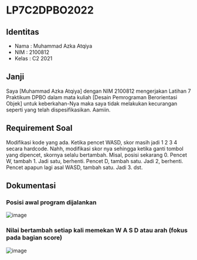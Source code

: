 # LP7C2DPBO2022

## Identitas
- Nama  : Muhammad Azka Atqiya
- NIM   : 2100812
- Kelas : C2 2021

## Janji
Saya [Muhammad Azka Atqiya] dengan NIM 2100812 mengerjakan Latihan 7 Praktikum DPBO dalam mata kuliah [Desain Pemrograman Berorientasi Objek] untuk keberkahan-Nya maka saya tidak melakukan kecurangan seperti yang telah dispesifikasikan. Aamiin.

## Requirement Soal
Modifikasi kode yang ada. Ketika pencet WASD, skor masih jadi 1 2 3 4 secara hardcode. Nahh, modifikasi skor nya sehingga ketika ganti tombol yang dipencet, skornya selalu bertambah.
Misal, posisi sekarang 0. Pencet W, tambah 1. Jadi satu, berhenti. Pencet D, tambah satu. Jadi 2, berhenti. Pencet apapun lagi asal WASD, tambah satu. Jadi 3. dst.

## Dokumentasi
### Posisi awal program dijalankan
![image](https://user-images.githubusercontent.com/90915678/232394706-c7bcffc3-32e8-4d1e-8116-7739c451beea.png)

### Nilai bertambah setiap kali memekan W A S D atau arah (fokus pada bagian score)
![image](https://user-images.githubusercontent.com/90915678/232394794-feed2b9e-5ff4-430c-8af1-a11ca88077be.png)





